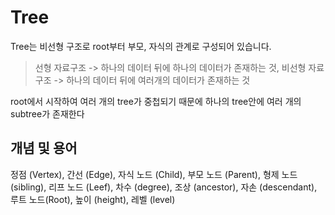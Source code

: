 # Tree

Tree는 비선형 구조로 root부터 부모, 자식의 관계로 구성되어 있습니다.

> 선형 자료구조 -> 하나의 데이터 뒤에 하나의 데이터가 존재하는 것, 비선형 자료구조 -> 하나의 데이터 뒤에 여러개의 데이터가 존재하는 것

root에서 시작하여 여러 개의 tree가 중첩되기 때문에 하나의 tree안에 여러 개의 subtree가 존재한다


## 개념 및 용어
정점 (Vertex), 간선 (Edge), 자식 노드 (Child), 부모 노드 (Parent), 형제 노드(sibling), 리프 노드 (Leef), 차수 (degree),
조상 (ancestor), 자손 (descendant), 루트 노드(Root), 높이 (height), 레벨 (level)
